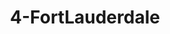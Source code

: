 ---
title: 4-FortLauderdale
image: /uploads/Gallery-FortLauderdale3.jpg
image_alt-text: "Fort Lauderdale Residence's transitional master bedroom with custom woodwork and design"
work-type: transitional
---
